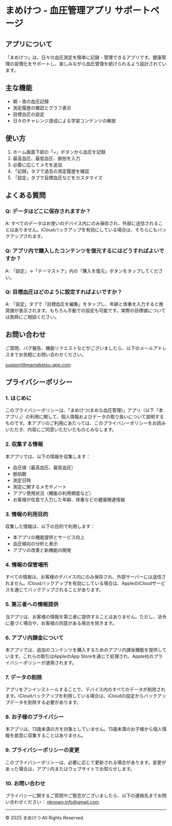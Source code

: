# まめけつ - 血圧管理アプリ サポートページ

## アプリについて

「まめけつ」は、日々の血圧測定を簡単に記録・管理できるアプリです。健康管理の習慣化をサポートし、楽しみながら血圧管理を続けられるよう設計されています。

## 主な機能

- 朝・夜の血圧記録
- 測定履歴の確認とグラフ表示
- 目標血圧の設定
- 日々のチャレンジ達成による学習コンテンツの解放

## 使い方

1. ホーム画面下部の「+」ボタンから血圧を記録
2. 最高血圧、最低血圧、脈拍を入力
3. 必要に応じてメモを追加
4. 「記録」タブで過去の測定履歴を確認
5. 「設定」タブで目標血圧などをカスタマイズ

## よくある質問

### Q: データはどこに保存されますか？
A: すべてのデータはお使いのデバイス内にのみ保存され、外部に送信されることはありません。iCloudバックアップを有効にしている場合は、そちらにもバックアップされます。

### Q: アプリ内で購入したコンテンツを復元するにはどうすればよいですか？
A: 「設定」→「テーマストア」内の「購入を復元」ボタンをタップしてください。

### Q: 目標血圧はどのように設定すればよいですか？
A: 「設定」タブで「目標血圧を編集」をタップし、年齢と体重を入力すると推奨値が表示されます。もちろん手動での設定も可能です。実際の目標値については医師にご相談ください。

## お問い合わせ

ご質問、バグ報告、機能リクエストなどがございましたら、以下のメールアドレスまでお気軽にお問い合わせください。

[support@mameketsu-app.com](mailto:support@mameketsu-app.com)

## プライバシーポリシー

### 1. はじめに
このプライバシーポリシーは、「まめけつ(まめな血圧管理)」アプリ（以下「本アプリ」）の利用に関して、個人情報およびデータの取り扱いについて説明するものです。本アプリのご利用にあたっては、このプライバシーポリシーをお読みいただき、内容にご同意いただいたものとみなします。

### 2. 収集する情報
本アプリでは、以下の情報を収集します：
- 血圧値（最高血圧、最低血圧）
- 脈拍数
- 測定日時
- 測定に関するメモやノート
- アプリ使用状況（機能の利用頻度など）
- お客様が任意で入力した年齢、体重などの健康関連情報

### 3. 情報の利用目的
収集した情報は、以下の目的で利用します：
- 本アプリの機能提供とサービス向上
- 血圧傾向の分析と表示
- アプリの改善と新機能の開発

### 4. 情報の保管場所
すべての情報は、お客様のデバイス内にのみ保存され、外部サーバーには送信されません。iCloudバックアップを有効にしている場合は、AppleのiCloudサービスを通じてバックアップされることがあります。

### 5. 第三者への情報提供
当アプリは、お客様の情報を第三者に提供することはありません。ただし、法令に基づく場合や、お客様の同意がある場合を除きます。

### 6. アプリ内課金について
本アプリでは、追加のコンテンツを購入するためのアプリ内課金機能を提供しています。これらの取引はAppleのApp Storeを通じて処理され、Apple社のプライバシーポリシーが適用されます。

### 7. データの削除
アプリをアンインストールすることで、デバイス内のすべてのデータが削除されます。iCloudバックアップを利用している場合は、iCloudの設定からバックアップデータを削除する必要があります。

### 8. お子様のプライバシー
本アプリは、13歳未満の方を対象としていません。13歳未満のお子様から個人情報を故意に収集することはありません。

### 9. プライバシーポリシーの変更
このプライバシーポリシーは、必要に応じて更新される場合があります。変更があった場合は、アプリ内またはウェブサイトでお知らせします。

### 10. お問い合わせ
プライバシーに関するご質問やご懸念がございましたら、以下の連絡先までお問い合わせください：
[nknown.info@gmail.com](nknown.info@gmail.com)

---

© 2025 まめけつ All Rights Reserved.
